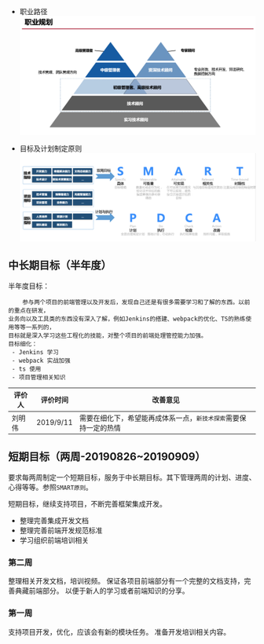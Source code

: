- 职业路径
![职业规划](./img/plan.png)

- 目标及计划制定原则
![目标及计划制定原则](./img/goal.png)

## 中长期目标（半年度）

半年度目标：
    
        参与两个项目的前端管理以及开发后，发现自己还是有很多需要学习和了解的东西。以前的重点在研发，
    业务向以及工具类的东西没有深入了解，例如Jenkins的搭建、webpack的优化、TS的熟练使用等等一系列的，
    目标就是深入学习这些工程化的技能，对整个项目的前端处理管控能力加强。
    目标细化：
     - Jenkins 学习
     - webpack 实战加强
     - ts 使用
     - 项目管理相关知识

<style>
table th:first-of-type {
	width: 10%;
}
table th:nth-of-type(2) {
	width: 10%;
}
</style>
评价人|评价时间|改善意见
---|---|---
刘明伟|2019/9/11|需要在细化下，希望能再成体系一点，`新技术探索`需要保持一定的热情

## 短期目标（两周-20190826~20190909）
要求每两周制定一个短期目标，服务于中长期目标。其下管理两周的计划、进度、心得等等。参照`SMART原则`。

短期目标，继续支持项目，不断完善框架集成开发。

- 整理完善集成开发文档
- 整理完善前端开发规范标准
- 学习组织前端培训相关

### 第二周

整理相关开发文档，培训视频。
保证各项目前端部分有一个完整的文档支持，完善典藏前端部分。
以便于新人的学习或者前端知识的分享。

### 第一周

支持项目开发，优化，应该会有新的模块任务。
准备开发培训相关内容。
